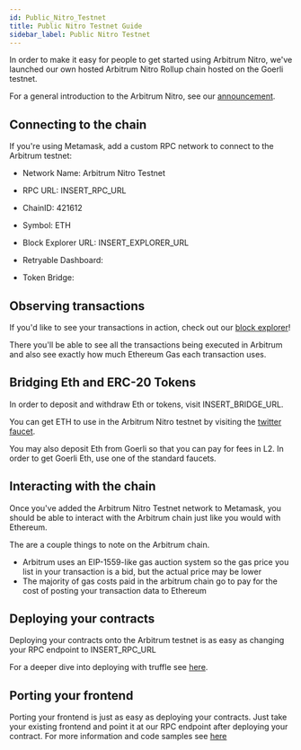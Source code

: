 ```yaml
---
id: Public_Nitro_Testnet
title: Public Nitro Testnet Guide
sidebar_label: Public Nitro Testnet
---
```


In order to make it easy for people to get started using Arbitrum Nitro, we've launched our own hosted Arbitrum Nitro Rollup chain hosted on the Goerli testnet.

For a general introduction to the Arbitrum Nitro, see our [announcement](https://medium.com/offchainlabs/arbitrum-nitro-sneak-preview-44550d9054f5).

## Connecting to the chain

If you're using Metamask, add a custom RPC network to connect to the Arbitrum testnet:

- Network Name: Arbitrum Nitro Testnet
- RPC URL: INSERT_RPC_URL
- ChainID: 421612
- Symbol: ETH
- Block Explorer URL: INSERT_EXPLORER_URL

- Retryable Dashboard:
- Token Bridge:

## Observing transactions

If you'd like to see your transactions in action, check out our [block explorer](INSERT_EXPLORER_URL)!

There you'll be able to see all the transactions being executed in Arbitrum and also see exactly how much Ethereum Gas each transaction uses.

## Bridging Eth and ERC-20 Tokens

In order to deposit and withdraw Eth or tokens, visit INSERT_BRIDGE_URL.

You can get ETH to use in the Arbitrum Nitro testnet by visiting the [twitter faucet](INSERT_FAUCET_URL).

You may also deposit Eth from Goerli so that you can pay for fees in L2. In order to get Goerli Eth, use one of the standard faucets.

## Interacting with the chain

Once you've added the Arbitrum Nitro Testnet network to Metamask, you should be able to interact with the Arbitrum chain just like you would with Ethereum.

The are a couple things to note on the Arbitrum chain.

- Arbitrum uses an EIP-1559-like gas auction system so the gas price you list in your transaction is a bid, but the actual price may be lower
- The majority of gas costs paid in the arbitrum chain go to pay for the cost of posting your transaction data to Ethereum

## Deploying your contracts

Deploying your contracts onto the Arbitrum testnet is as easy as changing your RPC endpoint to INSERT_RPC_URL

For a deeper dive into deploying with truffle see [here](Contract_Deployment.md).

## Porting your frontend

Porting your frontend is just as easy as deploying your contracts. Just take your existing frontend and point it at our RPC endpoint after deploying your contract. For more information and code samples see [here](Frontend_Integration.md)
